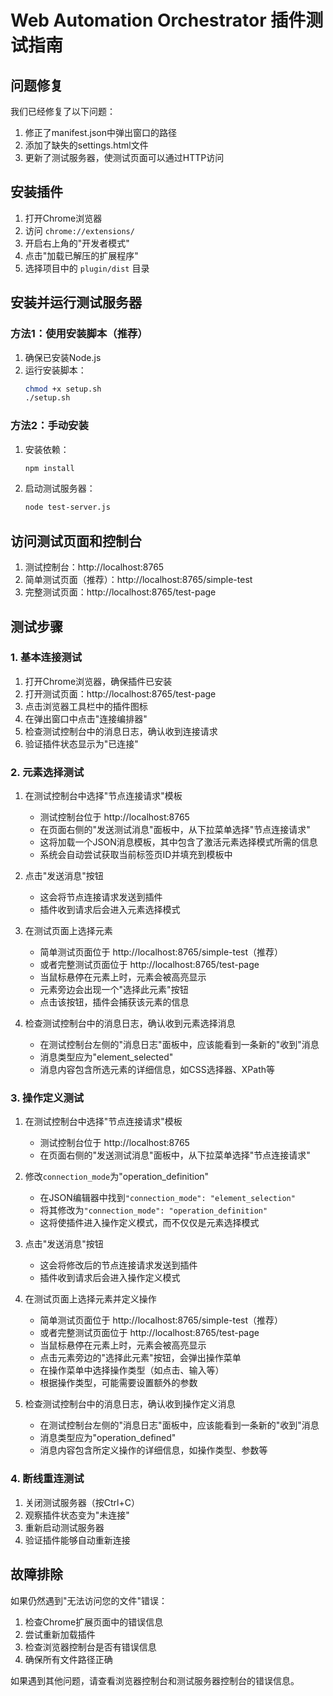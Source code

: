 # Web Automation Orchestrator 插件测试指南

## 问题修复

我们已经修复了以下问题：
1. 修正了manifest.json中弹出窗口的路径
2. 添加了缺失的settings.html文件
3. 更新了测试服务器，使测试页面可以通过HTTP访问

## 安装插件

1. 打开Chrome浏览器
2. 访问 `chrome://extensions/`
3. 开启右上角的"开发者模式"
4. 点击"加载已解压的扩展程序"
5. 选择项目中的 `plugin/dist` 目录

## 安装并运行测试服务器

### 方法1：使用安装脚本（推荐）

1. 确保已安装Node.js
2. 运行安装脚本：
   ```bash
   chmod +x setup.sh
   ./setup.sh
   ```

### 方法2：手动安装

1. 安装依赖：
   ```bash
   npm install
   ```
2. 启动测试服务器：
   ```bash
   node test-server.js
   ```

## 访问测试页面和控制台

1. 测试控制台：http://localhost:8765
2. 简单测试页面（推荐）：http://localhost:8765/simple-test
3. 完整测试页面：http://localhost:8765/test-page

## 测试步骤

### 1. 基本连接测试

1. 打开Chrome浏览器，确保插件已安装
2. 打开测试页面：http://localhost:8765/test-page
3. 点击浏览器工具栏中的插件图标
4. 在弹出窗口中点击"连接编排器"
5. 检查测试控制台中的消息日志，确认收到连接请求
6. 验证插件状态显示为"已连接"

### 2. 元素选择测试

1. 在测试控制台中选择"节点连接请求"模板
   - 测试控制台位于 http://localhost:8765
   - 在页面右侧的"发送测试消息"面板中，从下拉菜单选择"节点连接请求"
   - 这将加载一个JSON消息模板，其中包含了激活元素选择模式所需的信息
   - 系统会自动尝试获取当前标签页ID并填充到模板中

2. 点击"发送消息"按钮
   - 这会将节点连接请求发送到插件
   - 插件收到请求后会进入元素选择模式

3. 在测试页面上选择元素
   - 简单测试页面位于 http://localhost:8765/simple-test（推荐）
   - 或者完整测试页面位于 http://localhost:8765/test-page
   - 当鼠标悬停在元素上时，元素会被高亮显示
   - 元素旁边会出现一个"选择此元素"按钮
   - 点击该按钮，插件会捕获该元素的信息

4. 检查测试控制台中的消息日志，确认收到元素选择消息
   - 在测试控制台左侧的"消息日志"面板中，应该能看到一条新的"收到"消息
   - 消息类型应为"element_selected"
   - 消息内容包含所选元素的详细信息，如CSS选择器、XPath等

### 3. 操作定义测试

1. 在测试控制台中选择"节点连接请求"模板
   - 测试控制台位于 http://localhost:8765
   - 在页面右侧的"发送测试消息"面板中，从下拉菜单选择"节点连接请求"

2. 修改`connection_mode`为"operation_definition"
   - 在JSON编辑器中找到`"connection_mode": "element_selection"`
   - 将其修改为`"connection_mode": "operation_definition"`
   - 这将使插件进入操作定义模式，而不仅仅是元素选择模式

3. 点击"发送消息"按钮
   - 这会将修改后的节点连接请求发送到插件
   - 插件收到请求后会进入操作定义模式

4. 在测试页面上选择元素并定义操作
   - 简单测试页面位于 http://localhost:8765/simple-test（推荐）
   - 或者完整测试页面位于 http://localhost:8765/test-page
   - 当鼠标悬停在元素上时，元素会被高亮显示
   - 点击元素旁边的"选择此元素"按钮，会弹出操作菜单
   - 在操作菜单中选择操作类型（如点击、输入等）
   - 根据操作类型，可能需要设置额外的参数

5. 检查测试控制台中的消息日志，确认收到操作定义消息
   - 在测试控制台左侧的"消息日志"面板中，应该能看到一条新的"收到"消息
   - 消息类型应为"operation_defined"
   - 消息内容包含所定义操作的详细信息，如操作类型、参数等

### 4. 断线重连测试

1. 关闭测试服务器（按Ctrl+C）
2. 观察插件状态变为"未连接"
3. 重新启动测试服务器
4. 验证插件能够自动重新连接

## 故障排除

如果仍然遇到"无法访问您的文件"错误：

1. 检查Chrome扩展页面中的错误信息
2. 尝试重新加载插件
3. 检查浏览器控制台是否有错误信息
4. 确保所有文件路径正确

如果遇到其他问题，请查看浏览器控制台和测试服务器控制台的错误信息。